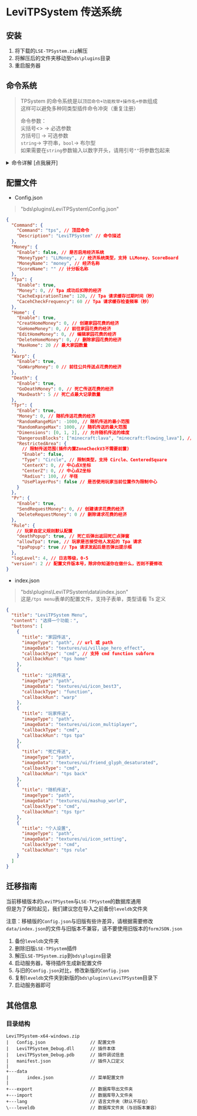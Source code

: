 # LeviTPSystem 传送系统

## 安装

1. 将下载的`LSE-TPSystem.zip`解压
2. 将解压后的文件夹移动至`bds\plugins`目录
3. 重启服务器

## 命令系统

> TPSystem 的命令系统是以`顶层命令+功能枚举+操作名+参数`组成  
> 这样可以避免多种同类型插件命令冲突（重复注册）
>
> 命令参数：  
> 尖括号<> → 必选参数  
> 方括号[] → 可选参数  
> `string`→ 字符串，`bool`→ 布尔型  
> 如果需要在`string`参数输入以数字开头，请用引号`""`将参数包起来

<details>
  <summary>命令详解 [点我展开]</summary>

> 注意: 插件默认注册的顶层命令为`tps`, 如有修改请将下文的`tps`换成你修改后的顶层命令

- 家 命令

`/tps home` 家园传送点 GUI（玩家）

`/tps home add <name: string>` 添加一个家（玩家）

`/tps home del <name: string>` 删除一个家（玩家）

`/tps home go <name: string>` 前往家（玩家）

`/tps home list` 列出所有家（玩家）

- 公共传送点命令

`/tps warp` 公共传送点 GUI（玩家）

`/tps warp add <name: string>` 添加一个公共传送点（权限组允许）（玩家）

`/tps warp del <name: string>` 删除一个公共传送点（权限组允许）（玩家）

`/tps warp go <name: string>` 前往公共传送点（玩家）

`/tps warp list` 列出所有公共传送点（玩家）

- Tpa 命令

`/tps tpa` 打开 Tpa GUI（玩家）

`/tps tpa accept` 接受一个 Tpa 请求（玩家）

`/tps tpa deny` 拒绝一个 Tpa 请求（玩家）

`/tps tpa here <player: target>` 发起 Tpa 将目标玩家传送到我这（玩家）

`/tps tpa to <player: target>` 发起 Tpa 传送到目标玩家（玩家）

- 数据库命令

`/tps leveldb del <键1> [键2]` 删除数据库指定键下的数据（控制台）

`/tps leveldb export` 导出当前数据库的所有数据（控制台）

`/tps leveldb import [旧数据模式: boolean]` 将 导出的数据/旧版本数据 导入数据库（控制台）

`/tps leveldb list [键1] [键2]` 列出所有键（控制台）

- 控制台命令

`/tps reload` 重载配置文件（控制台）

- 其他

`/tps` 和 `/tps menu`打开主菜单（玩家）

`/tps mgr` 打开管理 GUI（插件 OP）

`/tps back` 返回死亡点 GUI（玩家）

`/tps death` 查询死亡信息（玩家）

`/tps pr` 打开 Pr GUI（玩家）

`/tps rule` 打开规则配置（玩家）

`/tps tpr` 随机传送 GUI（玩家）

</details>

## 配置文件

- Config.json

> "bds\plugins\LeviTPSystem\Config.json"

```json
{
  "Command": {
    "Command": "tps", // 顶层命令
    "Description": "LeviTPSystem" // 命令描述
  },
  "Money": {
    "Enable": false, // 是否启用经济系统
    "MoneyType": "LLMoney", // 经济系统类型，支持 LLMoney、ScoreBoard
    "MoneyName": "money", // 经济名称
    "ScoreName": "" // 计分板名称
  },
  "Tpa": {
    "Enable": true,
    "Money": 0, // Tpa 成功后扣除的经济
    "CacheExpirationTime": 120, // Tpa 请求缓存过期时间（秒）
    "CacehCheckFrequency": 60 // Tpa 请求缓存检查频率（秒）
  },
  "Home": {
    "Enable": true,
    "CreatHomeMoney": 0, // 创建家园花费的经济
    "GoHomeMoney": 0, // 前往家园花费的经济
    "EditHomeMoney": 0, // 编辑家园花费的经济
    "DeleteHomeMoney": 0, // 删除家园花费的经济
    "MaxHome": 20 // 最大家园数量
  },
  "Warp": {
    "Enable": true,
    "GoWarpMoney": 0 // 前往公共传送点花费的经济
  },
  "Death": {
    "Enable": true,
    "GoDeathMoney": 0, // 死亡传送花费的经济
    "MaxDeath": 5 // 死亡点最大记录数量
  },
  "Tpr": {
    "Enable": true,
    "Money": 0, // 随机传送花费的经济
    "RandomRangeMin": -1000, // 随机传送的最小范围
    "RandomRangeMax": 1000, // 随机传送的最大范围
    "Dimensions": [0, 1, 2], // 允许随机传送的维度
    "DangerousBlocks": ["minecraft:lava", "minecraft:flowing_lava"], // 危险方块列表，落脚点是这些方块则传送失败
    "RestrictedArea": {
      // 限制传送范围(插件内置ZoneCheckV3不需要前置)
      "Enable": false,
      "Type": "Circle", // 限制类型，支持 Circle、CenteredSquare
      "CenterX": 0, // 中心点X坐标
      "CenterZ": 0, // 中心点Z坐标
      "Radius": 100, // 半径
      "UsePlayerPos": false // 是否使用玩家当前位置作为限制中心
    }
  },
  "Pr": {
    "Enable": true,
    "SendRequestMoney": 0, // 创建请求花费的经济
    "DeleteRequestMoney": 0 // 删除请求花费的经济
  },
  "Rule": {
    // 玩家自定义规则默认配置
    "deathPopup": true, // 死亡后弹出返回死亡点弹窗
    "allowTpa": true, // 玩家是否接受他人发起的 Tpa 请求
    "tpaPopup": true // Tpa 请求发起后是否弹出提示框
  },
  "logLevel": 4, // 日志等级，0-5
  "version": 2 // 配置文件版本号，除非你知道你在做什么，否则不要修改
}
```

- index.json

> "bds\plugins\LeviTPSystem\data\index.json"  
> 这是`/tps menu`表单的配置文件，支持子表单，类型请看 Ts 定义

```json
{
  "title": "LeviTPSystem Menu",
  "content": "选择一个功能：",
  "buttons": [
    {
      "title": "家园传送",
      "imageType": "path", // url 或 path
      "imageData": "textures/ui/village_hero_effect",
      "callbackType": "cmd", // 支持 cmd function subform
      "callbackRun": "tps home"
    },
    {
      "title": "公共传送",
      "imageType": "path",
      "imageData": "textures/ui/icon_best3",
      "callbackType": "function",
      "callbackRun": "warp"
    },
    {
      "title": "玩家传送",
      "imageType": "path",
      "imageData": "textures/ui/icon_multiplayer",
      "callbackType": "cmd",
      "callbackRun": "tps tpa"
    },
    {
      "title": "死亡传送",
      "imageType": "path",
      "imageData": "textures/ui/friend_glyph_desaturated",
      "callbackType": "cmd",
      "callbackRun": "tps back"
    },
    {
      "title": "随机传送",
      "imageType": "path",
      "imageData": "textures/ui/mashup_world",
      "callbackType": "cmd",
      "callbackRun": "tps tpr"
    },
    {
      "title": "个人设置",
      "imageType": "path",
      "imageData": "textures/ui/icon_setting",
      "callbackType": "cmd",
      "callbackRun": "tps rule"
    }
  ]
}
```

## 迁移指南

当前移植版本的`LeviTPSystem`与`LSE-TPSystem`的数据库通用  
但是为了保险起见，我们建议您在导入之前备份`leveldb`文件夹

注意：移植版的`Config.json`与旧版有些许差异，请根据需要修改
`data/index.json`的文件与旧版本不兼容，请不要使用旧版本的`formJSON.json`

1. 备份`leveldb`文件夹
2. 删除旧版`LSE-TPSystem`插件
3. 解压`LSE-TPSystem.zip`到`bds\plugins`目录
4. 启动服务器，等待插件生成新配置文件
5. 与旧的`Config.json`对比，修改新版的`Config.json`
6. 复制`leveldb`文件夹到新版的`bds\plugins\LeviTPSystem`目录下
7. 启动服务器即可

## 其他信息

### 目录结构

```floder
LeviTPSystem-x64-windows.zip
|   Config.json                 // 配置文件
|   LeviTPSystem_Debug.dll      // 插件本体
|   LeviTPSystem_Debug.pdb      // 插件调试信息
|   manifest.json               // 插件入口定义
|
+---data
|       index.json              // 菜单配置文件
|
+---export                      // 数据库导出文件夹
+---import                      // 数据库导入文件夹
+---lang                        // 语言文件夹（默认不存在）
\---leveldb                     // 数据库文件夹（与旧版本兼容）
```
